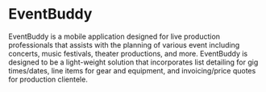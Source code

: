 # EventBuddy

EventBuddy is a mobile application designed for live production professionals that assists with the planning of various event including concerts, music festivals, theater productions, and more. EventBuddy is designed to be a light-weight solution that incorporates list detailing for gig times/dates, line items for gear and equipment, and invoicing/price quotes for production clientele.